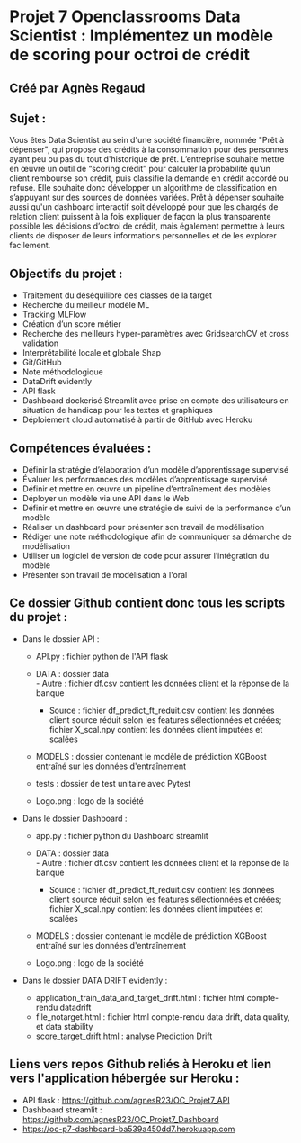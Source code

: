 # Projet 7 Openclassrooms Data Scientist : Implémentez un modèle de scoring pour octroi de crédit
## Créé par Agnès Regaud
## Sujet :
Vous êtes Data Scientist au sein d'une société financière, nommée "Prêt à dépenser", qui propose des crédits à la consommation pour des personnes ayant peu ou pas du tout d'historique de prêt.
L’entreprise souhaite mettre en œuvre un outil de “scoring crédit” pour calculer la probabilité qu’un client rembourse son crédit, puis classifie la demande en crédit accordé ou refusé. 
Elle souhaite donc développer un algorithme de classification en s’appuyant sur des sources de données variées.
Prêt à dépenser souhaite aussi qu'un dashboard interactif soit développé pour que les chargés de relation client puissent à la fois expliquer de façon la plus transparente possible les décisions d’octroi de crédit, 
mais également permettre à leurs clients de disposer de leurs informations personnelles et de les explorer facilement. 

## Objectifs du projet :
- Traitement du déséquilibre des classes de la target
- Recherche du meilleur modèle ML
- Tracking MLFlow
- Création d’un score métier
- Recherche des meilleurs hyper-paramètres avec GridsearchCV et cross validation
- Interprétabilité locale et globale Shap
- Git/GitHub
- Note méthodologique
- DataDrift evidently
- API flask
- Dashboard dockerisé Streamlit avec prise en compte des utilisateurs en situation de handicap pour les textes et graphiques
- Déploiement cloud automatisé à partir de GitHub avec Heroku


## Compétences évaluées :
- Définir la stratégie d’élaboration d’un modèle d’apprentissage supervisé
- Évaluer les performances des modèles d’apprentissage supervisé
- Définir et mettre en œuvre un pipeline d’entraînement des modèles
- Déployer un modèle via une API dans le Web
- Définir et mettre en œuvre une stratégie de suivi de la performance d’un modèle
- Réaliser un dashboard pour présenter son travail de modélisation
- Rédiger une note méthodologique afin de communiquer sa démarche de modélisation
- Utiliser un logiciel de version de code pour assurer l’intégration du modèle
- Présenter son travail de modélisation à l'oral

## Ce dossier Github contient donc tous les scripts du projet :
- Dans le dossier API :
    * API.py : fichier python de l'API flask
    * DATA : dossier data 	
        	- Autre : fichier df.csv contient les données client et la réponse de la banque
        - Source : fichier df_predict_ft_reduit.csv contient les données client source réduit selon les features sélectionnées et créées; fichier X_scal.npy contient les données client imputées et scalées

    * MODELS : dossier contenant le modèle de prédiction XGBoost entraîné sur les données d'entraînement
    * tests : dossier de test unitaire avec Pytest
    * Logo.png : logo de la société
    
- Dans le dossier Dashboard :
    * app.py : fichier python du Dashboard streamlit
    * DATA : dossier data 	
        	- Autre : fichier df.csv contient les données client et la réponse de la banque
        - Source : fichier df_predict_ft_reduit.csv contient les données client source réduit selon les features sélectionnées et créées; fichier X_scal.npy contient les données client imputées et scalées

    * MODELS : dossier contenant le modèle de prédiction XGBoost entraîné sur les données d'entraînement
    * Logo.png : logo de la société
    
- Dans le dossier DATA DRIFT evidently :
    * application_train_data_and_target_drift.html : fichier html compte-rendu datadrift
    * file_notarget.html : fichier html compte-rendu data drift, data quality, et data stability
    * score_target_drift.html : analyse Prediction Drift
    
## Liens vers repos Github reliés à Heroku et lien vers l'application hébergée sur Heroku :
- API flask : https://github.com/agnesR23/OC_Projet7_API
- Dashboard streamlit : https://github.com/agnesR23/OC_Projet7_Dashboard
- https://oc-p7-dashboard-ba539a450dd7.herokuapp.com


